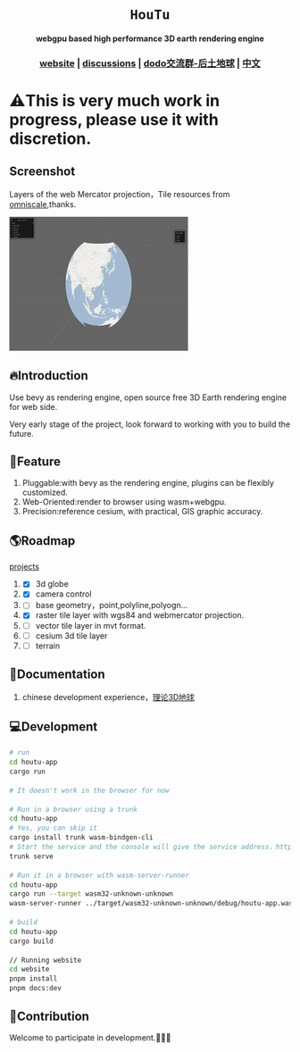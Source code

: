<div align="center">

  <h1><code>HouTu</code></h1>

  <strong>webgpu based high performance 3D earth rendering engine</strong>

  <h3>
    <a href="https://houtu.vercel.app/">website</a>
    <span> | </span>
    <a href="https://github.com/catnuko/houtu/discussions">discussions</a>
    <span> | </span>
    <a href="https://imdodo.com/s/211509">dodo交流群-后土地球</a>
    <span> | </span>
    <a href="https://github.com/catnuko/houtu/blob/master/README_ZH.md">中文</a>
  </h3>
</div>

# ⚠️This is very much work in progress, please use it with discretion.

## Screenshot

Layers of the web Mercator projection，Tile resources from [omniscale](https://maps.omniscale.net),thanks.

![瓦片网格](./www/public/assets/i53pd-qxcsr.gif)

## 🔥Introduction
Use bevy as rendering engine, open source free 3D Earth rendering engine for web side.

Very early stage of the project, look forward to working with you to build the future.

## 🚀Feature
1. Pluggable:with bevy as the rendering engine, plugins can be flexibly customized.
2. Web-Oriented:render to browser using wasm+webgpu.
3. Precision:reference cesium, with practical, GIS graphic accuracy.
## 🌎Roadmap
[projects](https://github.com/users/catnuko/projects/1)
1. - [x] 3d globe
2. - [x] camera control
3. - [ ] base geometry，point,polyline,polyogn...
4. - [x] raster tile layer with wgs84 and webmercator projection.
5. - [ ] vector tile layer in mvt format.
6. - [ ] cesium 3d tile layer
7. - [ ] terrain
## 📖Documentation
1. chinese development experience，[理论3D地球](https://www.taihe.one/tag/%E7%90%86%E8%AE%BA%E5%9C%B0%E7%90%83)

## 💻Development
```bash
# run
cd houtu-app
cargo run

# It doesn't work in the browser for now

# Run in a browser using a trunk
cd houtu-app
# Yes, you can skip it
cargo install trunk wasm-bindgen-cli
# Start the service and the console will give the service address，http://127.0.0.1:8080
trunk serve

# Run it in a browser with wasm-server-runner
cd houtu-app
cargo run --target wasm32-unknown-unknown
wasm-server-runner ../target/wasm32-unknown-unknown/debug/houtu-app.wasm

# build
cd houtu-app
cargo build

// Running website
cd website
pnpm install
pnpm docs:dev
```

## 💓Contribution
Welcome to participate in development.👏👏👏